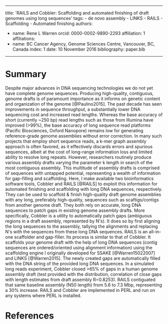 ---
  title: 'RAILS and Cobbler: Scaffolding and automated finishing of draft genomes using long sequences'
  tags:
    - de novo assembly
    - LINKS
    - RAILS
    - Scaffolding
    - Automated finishing
  authors:
   - name: Rene L Warren
     orcid: 0000-0002-9890-2293 
     affiliation: 1
  affiliations:
   - name: BC Cancer Agency, Genome Sciences Centre, Vancouver, BC, Canada
     index: 1
  date: 10 November 2016
  bibliography: paper.bib
  ---

  # Summary

  Despite major advances in DNA sequencing technologies we do not yet have complete genome sequences.
  Producing high-quality, contiguous, genome drafts is of paramount importance as it informs on genetic content and organization of the genome [@Paulino2015].   The past decade has seen improvements in sequence throughput, a substantially lower DNA sequencing cost and increased read lengths.  Whereas the base accuracy of short (currently ~250 bp) read lengths such as those from Illumina have improved (>99%), the base accuracy of long sequence read platforms (Pacific Biosciences, Oxford Nanopore) remains low for generating reference-grade genome assemblies without error correction.
  In many such projects that employ short sequence reads, a k-mer graph assembly approach is often favored, as it effectively discards errors and spurious sequences, albeit at the cost of long-range information loss and limited ability to resolve long repeats. However, researchers routinely produce various assembly drafts varying the parameter k length in search of the most contiguous assembly. This multitude of assembly drafts is comprised of sequences with untapped potential, representing a wealth of information for gap-filling and scaffolding. 
  Here, I make available two bioinformatics software tools, Cobbler and RAILS [@RAILS] to exploit this information for automated finishing and scaffolding with long DNA sequences, respectively. They can be used to scaffold & finish high-quality draft genome assemblies with any long, preferably high-quality, sequences such as scaftigs/contigs from another genome draft. They both rely on accurate, long DNA sequences to patch gaps in existing genome assembly drafts. More specifically, Cobbler is a utility to automatically patch gaps (ambiguous regions in a draft assembly, represented by N's). It does so by first aligning the long sequences to the assembly, tallying the alignments and replacing N's with the sequences from these long DNA sequences. RAILS is an all-in-one scaffolder and gap-filler. Its process is similar to that of Cobbler. It scaffolds your genome draft with the help of long DNA sequences (contig sequences are ordered/oriented using alignment information) using the scaffolding engine I originally developed for SSAKE [@Warren15022007] and LINKS [@Warren2015]. The newly created gaps are automatically filled with the DNA string of the provided long DNA sequences. In a simulated long reads experiment, Cobbler closed >65% of gaps in a human genome assembly draft (test provided with the distribution, correlation of close gaps with length estimates from draft assembly R=0.8253). RAILS contiguated that same baseline assembly (N50 length) from 5.6 to 7.3 Mbp, representing a 30% increase. RAILS and Cobbler are implemented in PERL and run on any systems where PERL is installed.

  # References
